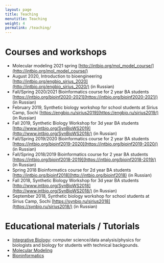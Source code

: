 ```yaml
---
layout: page
title: Teaching
menutitle: Teaching
weight: 4
permalink: /teaching/
---
```


# Courses and workshops
- Molecular modeling 2021 spring [http://intbio.org/mol_model_course/](http://intbio.org/mol_model_course/)
- August 2020, Introduction to bioengineering [http://intbio.org/engbio_sirius_2020](http://intbio.org/engbio_sirius_2020/) (in Russian)
- Fall/Spring 2020/2021 Bioinformatics course for 2 year BA students [https://intbio.org/bioinf2020-2021](https://intbio.org/bioinf2020-2021/) (in Russian) 
- February 2019, Synthetic biology workshop for school students at Sirius Camp, Sochi [https://engbio.ru/sirius2019](https://engbio.ru/sirius2019/) (in Russian)
- Fall 2019, Synthetic Biology Workshop for 3d year BA students [http://www.intbio.org/SynBioWS2019](http://www.intbio.org/SynBioWS2018/) (in Russian)
- Fall/Spring 2019/2020 Bioinformatics course for 2 year BA students [https://intbio.org/bioinf2019-2020](https://intbio.org/bioinf2019-2020/) (in Russian)
- Fall/Spring 2018/2019 Bioinformatics course for 2 year BA students [https://intbio.org/bioinf2018-2019](https://intbio.org/bioinf2018-2019/) (in Russian) 
- Spring 2018 Bioinformatics course for 2d year BA students [http://intbio.org/bioinf2018](http://intbio.org/bioinf2018) (in Russian)
- Fall 2018, Synthetic Biology Workshop for 3d year BA students [http://www.intbio.org/SynBioWS2018](http://www.intbio.org/SynBioWS2018/) (in Russian)
- September 2018, Synthetic biology workshop for school students at Sirius Camp, Sochi [https://synbio.ru/sirius2018](https://synbio.ru/sirius2018/) (in Russian)


# Educational materials / Tutorials

- [Integrative Biology](https://github.com/intbio/IntBioEdu): computer science/data analysis/physics for biologists and biology for students with technical backgounds. 
- [Molecular Modeling](https://github.com/intbio/MolModEdu)
- [Bioninformatics](https://github.com/intbio/BioInfEdu)

